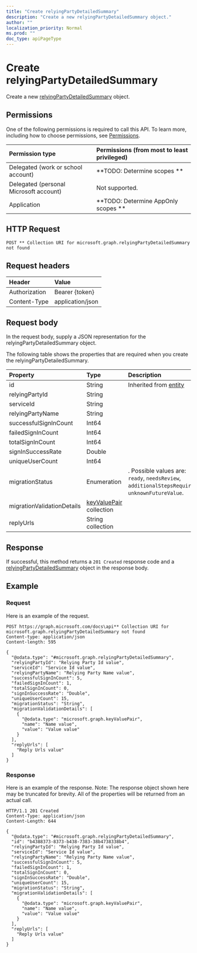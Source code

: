 ```yaml
---
title: "Create relyingPartyDetailedSummary"
description: "Create a new relyingPartyDetailedSummary object."
author: ""
localization_priority: Normal
ms.prod: ""
doc_type: apiPageType
---
```


# Create relyingPartyDetailedSummary

Create a new [relyingPartyDetailedSummary](../resources/relyingpartydetailedsummary.md) object.

## Permissions
One of the following permissions is required to call this API. To learn more, including how to choose permissions, see [Permissions](/concepts/permissions-reference.md).

|Permission type|Permissions (from most to least privileged)|
|:---|:---|
|Delegated (work or school account)|**TODO: Determine scopes **|
|Delegated (personal Microsoft account)|Not supported.|
|Application|**TODO: Determine AppOnly scopes **|

## HTTP Request
<!-- {
  "blockType": "ignored"
}
-->
``` http
POST ** Collection URI for microsoft.graph.relyingPartyDetailedSummary not found
```

## Request headers
|Header|Value|
|:---|:---|
|Authorization|Bearer {token}|
|Content-Type|application/json|

## Request body
In the request body, supply a JSON representation for the relyingPartyDetailedSummary object.

The following table shows the properties that are required when you create the relyingPartyDetailedSummary.

|Property|Type|Description|
|:---|:---|:---|
|id|String| Inherited from [entity](../resources/entity.md)|
|relyingPartyId|String||
|serviceId|String||
|relyingPartyName|String||
|successfulSignInCount|Int64||
|failedSignInCount|Int64||
|totalSignInCount|Int64||
|signInSuccessRate|Double||
|uniqueUserCount|Int64||
|migrationStatus|Enumeration|. Possible values are: `ready`, `needsReview`, `additionalStepsRequired`, `unknownFutureValue`.|
|migrationValidationDetails|[keyValuePair](../resources/keyValuePair.md) collection||
|replyUrls|String collection||



## Response
If successful, this method returns a `201 Created` response code and a [relyingPartyDetailedSummary](../resources/relyingpartydetailedsummary.md) object in the response body.

## Example

### Request
Here is an example of the request.
<!-- {
  "blockType": "request",
  "name": "create_relyingpartydetailedsummary_from_"
}
-->
``` http
POST https://graph.microsoft.com/docs\api** Collection URI for microsoft.graph.relyingPartyDetailedSummary not found
Content-type: application/json
Content-length: 595

{
  "@odata.type": "#microsoft.graph.relyingPartyDetailedSummary",
  "relyingPartyId": "Relying Party Id value",
  "serviceId": "Service Id value",
  "relyingPartyName": "Relying Party Name value",
  "successfulSignInCount": 5,
  "failedSignInCount": 1,
  "totalSignInCount": 0,
  "signInSuccessRate": "Double",
  "uniqueUserCount": 15,
  "migrationStatus": "String",
  "migrationValidationDetails": [
    {
      "@odata.type": "microsoft.graph.keyValuePair",
      "name": "Name value",
      "value": "Value value"
    }
  ],
  "replyUrls": [
    "Reply Urls value"
  ]
}
```

### Response
Here is an example of the response. Note: The response object shown here may be truncated for brevity. All of the properties will be returned from an actual call.
<!-- {
  "blockType": "response",
  "truncated": true,
  "@odata.type": "microsoft.graph.relyingpartydetailedsummary"
}
-->
``` http
HTTP/1.1 201 Created
Content-Type: application/json
Content-Length: 644

{
  "@odata.type": "#microsoft.graph.relyingPartyDetailedSummary",
  "id": "b4388373-8373-b438-7383-38b4738338b4",
  "relyingPartyId": "Relying Party Id value",
  "serviceId": "Service Id value",
  "relyingPartyName": "Relying Party Name value",
  "successfulSignInCount": 5,
  "failedSignInCount": 1,
  "totalSignInCount": 0,
  "signInSuccessRate": "Double",
  "uniqueUserCount": 15,
  "migrationStatus": "String",
  "migrationValidationDetails": [
    {
      "@odata.type": "microsoft.graph.keyValuePair",
      "name": "Name value",
      "value": "Value value"
    }
  ],
  "replyUrls": [
    "Reply Urls value"
  ]
}
```

